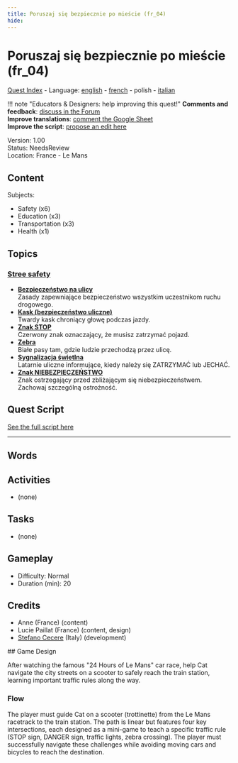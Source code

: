 ```yaml
---
title: Poruszaj się bezpiecznie po mieście (fr_04)
hide:
---
```


# Poruszaj się bezpiecznie po mieście (fr_04)
[Quest Index](./index.pl.md) - Language: [english](./fr_04.md) - [french](./fr_04.fr.md) - polish - [italian](./fr_04.it.md)

!!! note "Educators & Designers: help improving this quest!"
    **Comments and feedback**: [discuss in the Forum](https://antura.discourse.group/t/fr-04-road-safety-les-mans/40/1)  
    **Improve translations**: [comment the Google Sheet](https://docs.google.com/spreadsheets/d/1FPFOy8CHor5ArSg57xMuPAG7WM27-ecDOiU-OmtHgjw/edit?gid=1892167235#gid=1892167235)  
    **Improve the script**: [propose an edit here](https://github.com/vgwb/Antura/blob/main/Assets/_discover/_quests/FR_04%20Le%20Mans%20Streets/FR_04%20Le%20Mans%20Streets%20-%20Yarn%20Script.yarn)  

Version: 1.00  
Status: NeedsReview  
Location: France - Le Mans

## Content
Subjects: 

  - Safety (x6)
  - Education (x3)
  - Transportation (x3)
  - Health (x1)

## Topics
### [Stree safety](../topics/index.md#street-safety)

  - **[Bezpieczeństwo na ulicy](../cards/index.md#street_safety)**  
    Zasady zapewniające bezpieczeństwo wszystkim uczestnikom ruchu drogowego.  
  - **[Kask (bezpieczeństwo uliczne)](../cards/index.md#helmet_street_safety)**  
    Twardy kask chroniący głowę podczas jazdy.  
  - **[Znak STOP](../cards/index.md#stop_sign)**  
    Czerwony znak oznaczający, że musisz zatrzymać pojazd.  
  - **[Zebra](../cards/index.md#zebra_crossing)**  
    Białe pasy tam, gdzie ludzie przechodzą przez ulicę.  
  - **[Sygnalizacja świetlna](../cards/index.md#traffic_lights)**  
    Latarnie uliczne informujące, kiedy należy się ZATRZYMAĆ lub JECHAĆ.  
  - **[Znak NIEBEZPIECZEŃSTWO](../cards/index.md#danger_sign)**  
    Znak ostrzegający przed zbliżającym się niebezpieczeństwem. Zachowaj szczególną ostrożność.  

## Quest Script

[See the full script here](./fr_04-script.pl.md)

---

## Words
## Activities
- (none)

## Tasks
- (none)
## Gameplay
- Difficulty: Normal
- Duration (min): 20
## Credits
- Anne (France) (content)
- Lucie Paillat (France) (content, design)
- [Stefano Cecere](https://stefanocecere.com) (Italy) (development)

## Game Design

After watching the famous "24 Hours of Le Mans" car race, help Cat navigate the city streets on a scooter to safely reach the train station, learning important traffic rules along the way. 

### Flow
The player must guide Cat on a scooter (trottinette) from the Le Mans racetrack to the train station. The path is linear but features four key intersections, each designed as a mini-game to teach a specific traffic rule (STOP sign, DANGER sign, traffic lights, zebra crossing). 
The player must successfully navigate these challenges while avoiding moving cars and bicycles to reach the destination.

